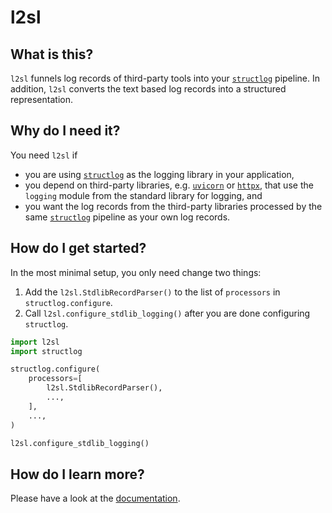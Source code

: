 # l2sl

## What is this?

`l2sl` funnels log records of third-party tools into your [`structlog`] pipeline. In
addition, `l2sl` converts the text based log records into a structured representation.

## Why do I need it?

You need `l2sl` if

- you are using [`structlog`] as the logging library in your application,
- you depend on third-party libraries, e.g.
  [`uvicorn`](https://github.com/encode/uvicorn) or
  [`httpx`](https://github.com/encode/httpx), that use the `logging` module from the
  standard library for logging, and
- you want the log records from the third-party libraries processed by the same
  [`structlog`] pipeline as your own log records.

## How do I get started?

In the most minimal setup, you only need change two things:

1. Add the `l2sl.StdlibRecordParser()` to the list of `processors` in
   `structlog.configure`.
2. Call `l2sl.configure_stdlib_logging()` after you are done configuring `structlog`.

```python
import l2sl
import structlog

structlog.configure(
    processors=[
        l2sl.StdlibRecordParser(),
        ...,
    ],
    ...,
)

l2sl.configure_stdlib_logging()
```

## How do I learn more?

Please have a look at the [documentation]().

[`structlog`]: https://www.structlog.org/
